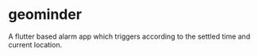 # geominder
A flutter based alarm app which triggers according to the settled time and current location. 

